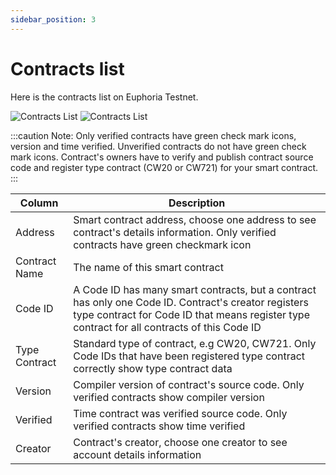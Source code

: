 ```yaml
---
sidebar_position: 3
---
```


# Contracts list

Here is the contracts list on Euphoria Testnet.

![Contracts List](/img/aurascan-blc-explorer/contract_list.png)
![Contracts List](/img/aurascan-blc-explorer/contracts_list.png)

:::caution Note:
Only verified contracts have green check mark icons, version and time verified. 
Unverified contracts do not have green check mark icons. 
Contract's owners have to verify and publish contract source code and register type contract (CW20 or CW721) for your smart contract.
:::

| Column | Description
| ------ | ------ |
| Address | Smart contract address, choose one address to see contract's details information. Only verified contracts have green checkmark icon |
| Contract Name | The name of this smart contract |  
| Code ID | A Code ID has many smart contracts, but a contract has only one Code ID. Contract's creator registers type contract for Code ID that means register type contract for all contracts of this Code ID |
| Type Contract | Standard type of contract, e.g CW20, CW721. Only Code IDs that have been registered type contract correctly show type contract data |
| Version | Compiler version of contract's source code. Only verified contracts show compiler version |
| Verified | Time contract was verified source code. Only verified contracts show time verified |
| Creator | Contract's creator, choose one creator to see account details information |